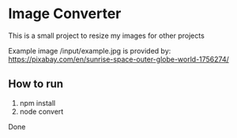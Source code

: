 # Image Converter
This is a small project to resize my images for other projects

Example image /input/example.jpg is provided by: https://pixabay.com/en/sunrise-space-outer-globe-world-1756274/

## How to run
1. npm install
2. node convert

Done